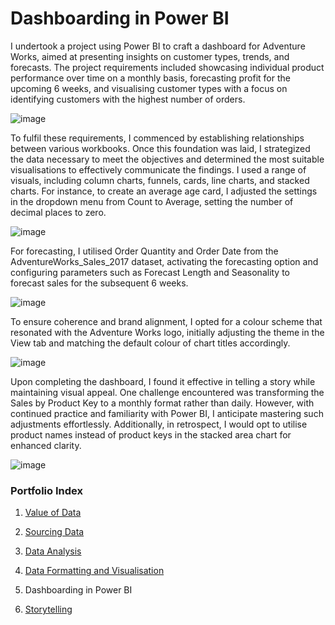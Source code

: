 # Dashboarding in Power BI
I undertook a project using Power BI to craft a dashboard for Adventure Works, aimed at presenting insights on customer types, trends, and forecasts. The project requirements included showcasing individual product performance over time on a monthly basis, forecasting profit for the upcoming 6 weeks, and visualising customer types with a focus on identifying customers with the highest number of orders.

![image](https://github.com/joanneabioye/Dashboarding-in-Power-BI/assets/153685683/0005a77f-999d-4dc8-95f4-3dc54826ea93)

To fulfil these requirements, I commenced by establishing relationships between various workbooks. Once this foundation was laid, I strategized the data necessary to meet the objectives and determined the most suitable visualisations to effectively communicate the findings. I used a range of visuals, including column charts, funnels, cards, line charts, and stacked charts.
For instance, to create an average age card, I adjusted the settings in the dropdown menu from Count to Average, setting the number of decimal places to zero. 

![image](https://github.com/joanneabioye/Dashboarding-in-Power-BI/assets/153685683/b8812d9e-6502-43de-8772-6bb87ecd49ba)

For forecasting, I utilised Order Quantity and Order Date from the AdventureWorks_Sales_2017 dataset, activating the forecasting option and configuring parameters such as Forecast Length and Seasonality to forecast sales for the subsequent 6 weeks.

![image](https://github.com/joanneabioye/Dashboarding-in-Power-BI/assets/153685683/efbce1c2-6b82-4fe0-81b6-78a7b8b605ec)

To ensure coherence and brand alignment, I opted for a colour scheme that resonated with the Adventure Works logo, initially adjusting the theme in the View tab and matching the default colour of chart titles accordingly.

![image](https://github.com/joanneabioye/Dashboarding-in-Power-BI/assets/153685683/7bd0a600-92d7-4245-9160-5bdb0804f228)

Upon completing the dashboard, I found it effective in telling a story while maintaining visual appeal. One challenge encountered was transforming the Sales by Product Key to a monthly format rather than daily. However, with continued practice and familiarity with Power BI, I anticipate mastering such adjustments effortlessly. Additionally, in retrospect, I would opt to utilise product names instead of product keys in the stacked area chart for enhanced clarity.

![image](https://github.com/joanneabioye/Dashboarding-in-Power-BI/assets/153685683/88cf4e10-7cbd-4e45-b4a7-2c1af94e61e7)


### Portfolio Index

1. [Value of Data](https://github.com/joanneabioye/Value-of-Data)

2. [Sourcing Data](https://github.com/joanneabioye/Sourcing-Data)

3. [Data Analysis](https://github.com/joanneabioye/Data-Analysis/blob/main/README.md)

4. [Data Formatting and Visualisation](https://github.com/joanneabioye/Data-Formatting-and-Visualisation)

5. Dashboarding in Power BI

6. [Storytelling](https://github.com/joanneabioye/Storytelling/blob/main/README.md)
